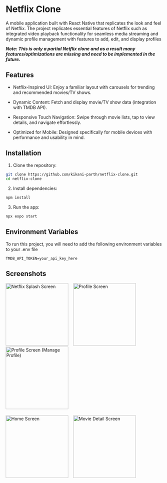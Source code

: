 # Netflix Clone
A mobile application built with React Native that replicates the look and feel of Netflix. The project replicates essential features of Netflix such as integrated video playback functionality for seamless media streaming and dynamic profile management with features to add, edit, and display profiles

_**Note: This is only a partial Netflix clone and as a result many features/optimizations are missing and need to be implemented in the future.**_

## Features

- Netflix-Inspired UI: Enjoy a familiar layout with carousels for trending and recommended movies/TV shows.

- Dynamic Content: Fetch and display movie/TV show data (integration with TMDB API).

- Responsive Touch Navigation: Swipe through movie lists, tap to view details, and navigate effortlessly.

- Optimized for Mobile: Designed specifically for mobile devices with performance and usability in mind.

## Installation

1. Clone the repository:

```bash
git clone https://github.com/kikani-parth/netflix-clone.git
cd netflix-clone
```

2. Install dependencies:

```bash
npm install
```

3. Run the app:

```bash
npx expo start
```
    
## Environment Variables

To run this project, you will need to add the following environment variables to your .env file

`TMDB_API_TOKEN=your_api_key_here`


## Screenshots

<img src="https://github.com/user-attachments/assets/92240056-6c4c-4e0f-a5fa-b5409d1a2fea" width="200" alt="Netflix Splash Screen">&nbsp;&nbsp;&nbsp;
<img src="https://github.com/user-attachments/assets/a2d6b1a1-771e-488c-b1b9-e21fa3868624" width="200" alt="Profile Screen">&nbsp;&nbsp;&nbsp;
<img src="https://github.com/user-attachments/assets/c3346edc-83a2-4026-b44c-c2c37b1421a1" width="200" alt="Profile Screen (Manage Profile)">&nbsp;&nbsp;&nbsp;
<br><br>
<img src="https://github.com/user-attachments/assets/14c7d8cc-4bd1-4085-9c7c-4ccc7c092aaa" width="200" alt="Home Screen">&nbsp;&nbsp;&nbsp;
<img src="https://github.com/user-attachments/assets/e90c0aff-931b-4a9c-a673-0cfe694f6b24" width="200" alt="Movie Detail Screen">&nbsp;&nbsp;&nbsp;
